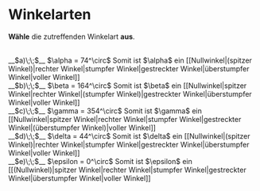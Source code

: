 <!--
version:  0.0.1

language: de

@style
input {
    text-align: center;
}
@end

formula: \carry   \textcolor{red}{\scriptsize #1}
formula: \digit   \rlap{\carry{#1}}\phantom{#2}#2
formula: \permil  \text{‰}

import: https://raw.githubusercontent.com/LiaTemplates/Tikz-Jax/main/README.md

script: https://cdn.jsdelivr.net/gh/LiaTemplates/Tikz-Jax@main/dist/index.js


tags: Winkel, sehr leicht, sehr niedrig, Angeben

comment: Welche Winkelart gehört zu diesem Winkelmaß?

author: Martin Lommatzsch

-->




# Winkelarten


**Wähle** die zutreffenden Winkelart **aus**.

<br> 
__$a)\;\;$__ $\alpha = 74^\circ$ Somit ist $\alpha$ ein [[Nullwinkel|(spitzer Winkel)|rechter Winkel|stumpfer Winkel|gestreckter Winkel|überstumpfer Winkel|voller Winkel]]
<br> 
__$b)\;\;$__ $\beta = 164^\circ$ Somit ist $\beta$ ein [[Nullwinkel|spitzer Winkel|rechter Winkel|(stumpfer Winkel)|gestreckter Winkel|überstumpfer Winkel|voller Winkel]]
<br> 
__$c)\;\;$__ $\gamma = 354^\circ$ Somit ist $\gamma$ ein [[Nullwinkel|spitzer Winkel|rechter Winkel|stumpfer Winkel|gestreckter Winkel|(überstumpfer Winkel)|voller Winkel]]
<br> 
__$d)\;\;$__ $\delta = 44^\circ$ Somit ist $\delta$ ein [[Nullwinkel|(spitzer Winkel)|rechter Winkel|stumpfer Winkel|gestreckter Winkel|überstumpfer Winkel|voller Winkel]]
<br> 
__$e)\;\;$__ $\epsilon = 0^\circ$ Somit ist $\epsilon$ ein [[(Nullwinkel)|spitzer Winkel|rechter Winkel|stumpfer Winkel|gestreckter Winkel|überstumpfer Winkel|voller Winkel]]


<br>
<br>
<br>
<br>
<br>